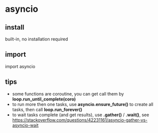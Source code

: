# asyncio

## install
built-in, no installation required

## import
import asyncio

## tips
* some functions are coroutine, you can get call them by __loop.run_until_complete(coro)__
* to run more then one tasks, use __asyncio.ensure_future()__ to create all tasks, then call __loop.run_forever()__
* to wait tasks complete (and get results), use __.gather()__ / __.wait()__, see https://stackoverflow.com/questions/42231161/asyncio-gather-vs-asyncio-wait
